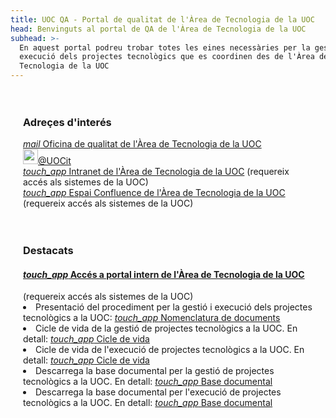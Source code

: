 ```yaml
---
title: UOC QA - Portal de qualitat de l'Àrea de Tecnologia de la UOC
head: Benvinguts al portal de QA de l'Àrea de Tecnologia de la UOC
subhead: >-
  En aquest portal podreu trobar totes les eines necessàries per la gestió i
  execució dels projectes tecnològics que es coordinen des de l'Àrea de
  Tecnologia de la UOC
---
```


<!--# Benvinguts al portal de Qualitat de l'Àrea de Tecnologia de la UOC

En aquest portal podreu trobar totes les eines necessàries per la gestió i execució dels projectes tecnològics que es coordinen des de l'Àrea de Tecnologia de la UOC

<div class="row" style="margin: 0px; padding: 20px; display: flex; align-items: stretch; flex-wrap: wrap;">
	<div class="card bg-primary inverse col-xs-12 col-md-3 col-lg-3" style="padding:20px;">
		<h4>Estàndards i convenis</h4>
		<p>En aquesta secció trobareu tot allò relacionat amb la descripció dels convenis i normativa de la UOC per a la gestió i execució de projectes. Normatives de gestió de projectes, desenvolupament i construcció de productes, necessitats tècniques i d’arquitectura i assegurament de la qualitat</p>
		<br/>
		<p style="position: absolute; bottom: 0px; right: 15px;"><a href="/estandards"><i class="material-icons" style="font-size: 36px;">more</i></a></p>
	</div>
	<div class="card bg-secondary col-xs-12 col-md-3 col-lg-3" style="padding:20px;">
		<h4>Procediments i mètodes</h4>
		<p>Descripció detallada dels procediments, descàrrega de plantilles i diagrama de flux del cicle de vida</p>
		<br/>
		<p style="position: absolute; bottom: 0px; right: 15px;"><a href="/procediments"><i class="material-icons" style="font-size: 36px;">more</i></a></p>
	</div>
	<div class="card bg-alumni col-xs-12 col-md-2 col-lg-2" style="padding:20px;">
		<h4>Caixa d'eines per la gestió</h4>
		<p>En aquesta secció trobareu el repositori dels elements de treball del cap de projectes, l’arquitecte, el proveïdor i el gestor de la qualitat</p>
		<br/>
		<p style="position: absolute; bottom: 0px; right: 15px;"><a href="/caixa"><i class="material-icons" style="font-size: 36px;">more</i></a></p>
	</div>
	<div class="card bg-x col-xs-12 col-md-2 col-lg-2" style="padding:20px;">
		<h4>Mètriques</h4>
		<p>Consens baremat que ens ajuden a determinar l'assoliment d'alguns aspectes del projecte</p>
		<br/>
		<p style="position: absolute; bottom: 0px; right: 15px;"><a href="/metriques"><i class="material-icons" style="font-size: 36px;">more</i></a></p>
	</div>
	<div class="card bg-ri col-xs-12 col-md-2 col-lg-2" style="padding:20px;">
		<h4>Suport i ajuda</h4>
		<p>Repositori d’informació, suport i ajuda</p>
		<br/>
		<p style="position: absolute; bottom: 0px; right: 15px;"><a href="/suport"><i class="material-icons" style="font-size: 36px;">more</i></a></p>
	</div>
</div-->


<div class="row" style="margin: 0px; padding: 20px;">
	<div class="col-xs-12 col-md-4 col-lg-4">
		<h3>Adreçes d'interés</h3>
		<a href="#"><i class="material-icons">mail</i> Oficina de qualitat de l'Àrea de Tecnologia de la UOC</a><br/>
		<a href="http://twitter.com/UOCit" target="_Blank"><img src="/img/twitter.png" width="24" />@UOCit</a><br/>
		<a href="https://sites.google.com/a/uoc.edu/si" target="_Blank"><i class="material-icons">touch_app</i> Intranet de l'Àrea de Tecnologia de la UOC</a> (requereix accés als sistemes de la UOC)<br/>
		<a href="https://confluence.uoc.edu" target="_Blank"><i class="material-icons">touch_app</i> Espai Confluence de l'Àrea de Tecnologia de la UOC</a> (requereix accés als sistemes de la UOC)<br/>
		<br/><br/>
	</div>
	<div class="col-xs-12 col-md-8 col-lg-8">
		<h3>Destacats</h3>
		<a href="http://confluence.uoc.edu" target="_Blank"><h4><i class="material-icons">touch_app</i> Accés a portal intern de l'Àrea de Tecnologia de la UOC</h4></a> (requereix accés als sistemes de la UOC)
		<li>Presentació del procediment per la gestió i execució dels projectes tecnològics a la UOC: <a href="/estandards/nomenclatura/"><i class="material-icons">touch_app</i> Nomenclatura de documents</a></li>
		<li>Cicle de vida de la gestió de projectes tecnològics a la UOC. En detall: <a href="/procediments/gestio/"><i class="material-icons">touch_app</i> Cicle de vida</a></li>
		<li>Cicle de vida de l'execució de projectes tecnològics a la UOC. En detall: <a href="/procediments/execucio/"><i class="material-icons">touch_app</i> Cicle de vida</a></li>
		<li>Descarrega la base documental per la gestió de projectes tecnològics a la UOC. En detall: <a href="/caixa/base_documental_gestio/"><i class="material-icons">touch_app</i> Base documental</a></li>
		<li>Descarrega la base documental per l'execució de projectes tecnològics a la UOC. En detall: <a href="/caixa/base_documental_execucio/"><i class="material-icons">touch_app</i> Base documental</a></li>
		<br/><br/><br/>
	</div>
	<br/><br/>
</div>
